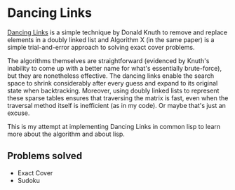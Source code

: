 Dancing Links
==============
[Dancing Links](https://www.ocf.berkeley.edu/~jchu/publicportal/sudoku/0011047.pdf) is a simple technique by Donald Knuth to remove and replace elements in a doubly linked list and Algorithm X (in the same paper) is a simple trial-and-error approach to solving exact cover problems.

The algorithms themselves are straightforward (evidenced by Knuth's inability to come up with a better name for what's essentially brute-force), but they are nonetheless effective. The dancing links enable the search space to shrink considerably after every guess and expand to its original state when backtracking. Moreover, using doubly linked lists to represent these sparse tables ensures that traversing the matrix is fast, even when the traversal method itself is inefficient (as in my code). Or maybe that's just an excuse.

This is my attempt at implementing Dancing Links in common lisp to learn more about the algorithm and about lisp.

## Problems solved
- Exact Cover
- Sudoku
